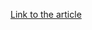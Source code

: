 [Link to the article](https://securityscorecard.com/research/deep-dive-into-alphv-blackcat-ransomware)
